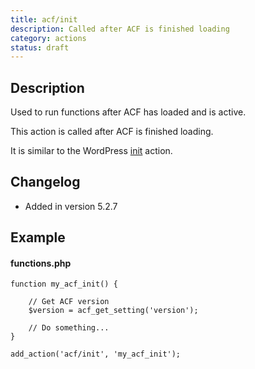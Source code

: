 ```yaml
---
title: acf/init
description: Called after ACF is finished loading
category: actions
status: draft
---
```


## Description
Used to run functions after ACF has loaded and is active.

This action is called after ACF is finished loading.

It is similar to the WordPress [init](https://developer.wordpress.org/reference/hooks/init/) action.

## Changelog
- Added in version 5.2.7

## Example
#### functions.php
```
function my_acf_init() {

	// Get ACF version
	$version = acf_get_setting('version');

	// Do something...   
}

add_action('acf/init', 'my_acf_init');
```
